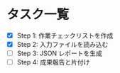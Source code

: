 # タスク一覧
- [x] Step 1: 作業チェックリストを作成
- [x] Step 2: 入力ファイルを読み込む
- [ ] Step 3: JSON レポートを生成
- [ ] Step 4: 成果報告と片付け
